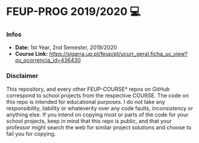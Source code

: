 # FEUP-PROG 2019/2020 :computer:

### Infos
* **Date:** 1st Year, 2nd Semester, 2019/2020
* **Course Link:** https://sigarra.up.pt/feup/pt/ucurr_geral.ficha_uc_view?pv_ocorrencia_id=436430
### Disclaimer
This repository, and every other FEUP-COURSE* repos on GitHub correspond to school projects from the respective COURSE. The code on this repo is intended for educational purposes. I do not take any responsibility, liability or whateverity over any code faults, inconsistency or anything else. If you intend on copying most or parts of the code for your school projects, keep in mind that this repo is public, and that your professor might search the web for similar project solutions and choose to fail you for copying.
